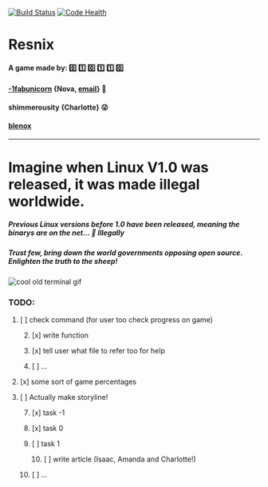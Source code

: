 [![Build Status](https://travis-ci.org/1fabunicorn/resnix.svg?branch=master)](https://travis-ci.org/1fabunicorn/resnix) [![Code Health](https://landscape.io/github/1fabunicorn/resnix/master/landscape.svg?style=flat)](https://landscape.io/github/1fabunicorn/resnix/master)


# Resnix

#### A game made by: :zero: :one: :zero: :one: :one: :zero:

#### [-1fabunicorn](https://github.com/belenox) {Nova, [email](mailto:noah.trauben@gmail.com)} :rainbow:

#### shimmerousity {Charlotte} :stuck_out_tongue_winking_eye:

#### [blenox](https://github.com/belenox)



----------------------------------------------------------------------------------------
# Imagine when Linux V1.0 was released, it was made illegal worldwide.

##### Previous Linux versions before 1.0 have been released, meaning the binarys are on the net... :signal_strength: Illegally

##### Trust few, bring down the world governments opposing open source. Enlighten the truth to the sheep!



![cool old terminal gif](https://upload.wikimedia.org/wikipedia/commons/thumb/9/99/DEC_VT100_terminal.jpg/512px-DEC_VT100_terminal.jpg)


### TODO:

   1. [ ] check command (for user too check progress on game)

        2. [x] write function

        3. [x] tell user what file to refer too for help

        4. [ ] ...

   5. [x] some sort of game percentages

   6. [ ] Actually make storyline!

      7. [x] task -1

      8. [x] task 0

      9. [ ] task 1

           10. [ ] write article (Isaac, Amanda and Charlotte!)

      11. [ ] ...
